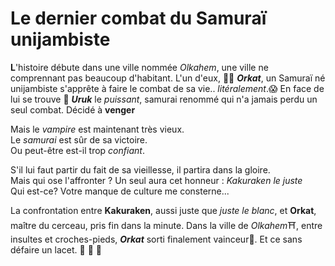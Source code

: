 # Le dernier combat du Samuraï unijambiste 

__L__'histoire débute dans une ville nommée _Olkahem_, une ville ne comprennant pas beaucoup d'habitant. L'un d'eux, :mage_man: __*Orkat*__, un Samuraï né unijambiste s'apprête à faire le combat de sa vie.. _litéralement_.:scream: En face de lui se trouve :vampire: __*Uruk*__ le *puissant*, samurai renommé qui n'a jamais perdu un seul combat. 
Décidé à __venger__ 

Mais le *vampire* est maintenant très vieux.  
Le *samurai* est sûr de sa victoire.  
Ou peut-être est-il trop _confiant_.

S'il lui faut partir du fait de sa vieillesse, il partira dans la gloire.  
Mais qui ose l'affronter ? Un seul aura cet honneur : *Kakuraken le juste*  
Qui est-ce? Votre manque de culture me consterne...

La confrontation entre **Kakuraken**, aussi juste que *juste le blanc*, et **Orkat**, maître du cerceau, pris fin dans la minute. Dans la ville de *Olkahem*:shinto_shrine:, entre insultes et croches-pieds, __*Orkat*__ sorti finalement vainceur:1st_place_medal:. Et ce sans défaire un lacet. :foot: :foot: :foot: